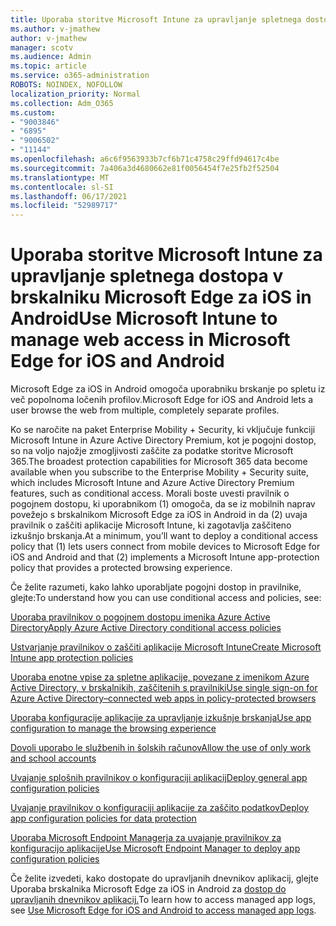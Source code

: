```yaml
---
title: Uporaba storitve Microsoft Intune za upravljanje spletnega dostopa v brskalniku Microsoft Edge za iOS in Android
ms.author: v-jmathew
author: v-jmathew
manager: scotv
ms.audience: Admin
ms.topic: article
ms.service: o365-administration
ROBOTS: NOINDEX, NOFOLLOW
localization_priority: Normal
ms.collection: Adm_O365
ms.custom:
- "9003846"
- "6895"
- "9006502"
- "11144"
ms.openlocfilehash: a6c6f9563933b7cf6b71c4758c29ffd94617c4be
ms.sourcegitcommit: 7a406a3d4680662e81f0056454f7e25fb2f52504
ms.translationtype: MT
ms.contentlocale: sl-SI
ms.lasthandoff: 06/17/2021
ms.locfileid: "52989717"
---
```

# <a name="use-microsoft-intune-to-manage-web-access-in-microsoft-edge-for-ios-and-android"></a><span data-ttu-id="cd31a-102">Uporaba storitve Microsoft Intune za upravljanje spletnega dostopa v brskalniku Microsoft Edge za iOS in Android</span><span class="sxs-lookup"><span data-stu-id="cd31a-102">Use Microsoft Intune to manage web access in Microsoft Edge for iOS and Android</span></span>

<span data-ttu-id="cd31a-103">Microsoft Edge za iOS in Android omogoča uporabniku brskanje po spletu iz več popolnoma ločenih profilov.</span><span class="sxs-lookup"><span data-stu-id="cd31a-103">Microsoft Edge for iOS and Android lets a user browse the web from multiple, completely separate profiles.</span></span>

<span data-ttu-id="cd31a-104">Ko se naročite na paket Enterprise Mobility + Security, ki vključuje funkciji Microsoft Intune in Azure Active Directory Premium, kot je pogojni dostop, so na voljo najožje zmogljivosti zaščite za podatke storitve Microsoft 365.</span><span class="sxs-lookup"><span data-stu-id="cd31a-104">The broadest protection capabilities for Microsoft 365 data become available when you subscribe to the Enterprise Mobility + Security suite, which includes Microsoft Intune and Azure Active Directory Premium features, such as conditional access.</span></span> <span data-ttu-id="cd31a-105">Morali boste uvesti pravilnik o pogojnem dostopu, ki uporabnikom (1) omogoča, da se iz mobilnih naprav povežejo s brskalnikom Microsoft Edge za iOS in Android in da (2) uvaja pravilnik o zaščiti aplikacije Microsoft Intune, ki zagotavlja zaščiteno izkušnjo brskanja.</span><span class="sxs-lookup"><span data-stu-id="cd31a-105">At a minimum, you’ll want to deploy a conditional access policy that (1) lets users connect from mobile devices to Microsoft Edge for iOS and Android and that (2) implements a Microsoft Intune app-protection policy that provides a protected browsing experience.</span></span>

<span data-ttu-id="cd31a-106">Če želite razumeti, kako lahko uporabljate pogojni dostop in pravilnike, glejte:</span><span class="sxs-lookup"><span data-stu-id="cd31a-106">To understand how you can use conditional access and policies, see:</span></span>

[<span data-ttu-id="cd31a-107">Uporaba pravilnikov o pogojnem dostopu imenika Azure Active Directory</span><span class="sxs-lookup"><span data-stu-id="cd31a-107">Apply Azure Active Directory conditional access policies</span></span>](https://go.microsoft.com/fwlink/?linkid=2132481)

[<span data-ttu-id="cd31a-108">Ustvarjanje pravilnikov o zaščiti aplikacije Microsoft Intune</span><span class="sxs-lookup"><span data-stu-id="cd31a-108">Create Microsoft Intune app protection policies</span></span>](https://go.microsoft.com/fwlink/?linkid=2132651)

[<span data-ttu-id="cd31a-109">Uporaba enotne vpise za spletne aplikacije, povezane z imenikom Azure Active Directory, v brskalnikih, zaščitenih s pravilniki</span><span class="sxs-lookup"><span data-stu-id="cd31a-109">Use single sign-on for Azure Active Directory–connected web apps in policy-protected browsers</span></span>](https://go.microsoft.com/fwlink/?linkid=2132482)

[<span data-ttu-id="cd31a-110">Uporaba konfiguracije aplikacije za upravljanje izkušnje brskanja</span><span class="sxs-lookup"><span data-stu-id="cd31a-110">Use app configuration to manage the browsing experience</span></span>](https://go.microsoft.com/fwlink/?linkid=2132483)

[<span data-ttu-id="cd31a-111">Dovoli uporabo le službenih in šolskih računov</span><span class="sxs-lookup"><span data-stu-id="cd31a-111">Allow the use of only work and school accounts</span></span>](https://go.microsoft.com/fwlink/?linkid=2132652)

[<span data-ttu-id="cd31a-112">Uvajanje splošnih pravilnikov o konfiguraciji aplikacij</span><span class="sxs-lookup"><span data-stu-id="cd31a-112">Deploy general app configuration policies</span></span>](https://go.microsoft.com/fwlink/?linkid=2132653)

[<span data-ttu-id="cd31a-113">Uvajanje pravilnikov o konfiguraciji aplikacije za zaščito podatkov</span><span class="sxs-lookup"><span data-stu-id="cd31a-113">Deploy app configuration policies for data protection</span></span>](https://go.microsoft.com/fwlink/?linkid=2132654)

[<span data-ttu-id="cd31a-114">Uporaba Microsoft Endpoint Managerja za uvajanje pravilnikov za konfiguracijo aplikacije</span><span class="sxs-lookup"><span data-stu-id="cd31a-114">Use Microsoft Endpoint Manager to deploy app configuration policies</span></span>](https://go.microsoft.com/fwlink/?linkid=2132707)

<span data-ttu-id="cd31a-115">Če želite izvedeti, kako dostopate do upravljanih dnevnikov aplikacij, glejte Uporaba brskalnika Microsoft Edge za iOS in Android za [dostop do upravljanih dnevnikov aplikacij.](https://go.microsoft.com/fwlink/?linkid=2132578)</span><span class="sxs-lookup"><span data-stu-id="cd31a-115">To learn how to access managed app logs, see [Use Microsoft Edge for iOS and Android to access managed app logs](https://go.microsoft.com/fwlink/?linkid=2132578).</span></span>
